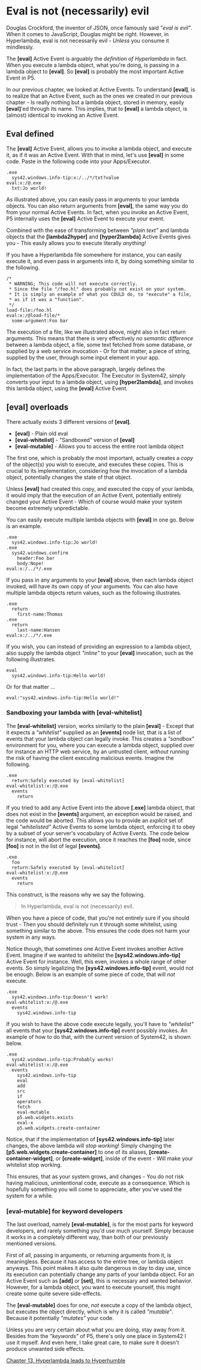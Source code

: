 # Eval is not (necessarily) evil

Douglas Crockford, the inventor of JSON, once famously said *"eval is evil"*. When it comes to JavaScript, Douglas might be right. However, in Hyperlambda, eval is not necessarily evil - *Unless* you consume it mindlessly.

The **[eval]** Active Event is arguably the *definition of Hyperlambda* in fact. When you execute a lambda object, what you're doing, is passing in a lambda object to **[eval]**. So **[eval]** is probably the most important Active Event in P5.

In our previous chapter, we looked at Active Events. To understand **[eval]**, is to realize that an Active Event, such as the ones we created in our previous chapter - Is really nothing but a lambda object, stored in memory, easily **[eval]**'ed through its name. This implies, that to **[eval]** a lambda object, is (almost) identical to invoking an Active Event.

## Eval defined

The **[eval]** Active Event, allows you to invoke a lambda object, and execute it, as if it was an Active Event. With that in mind, let's use **[eval]** in some code. Paste in the following code into your Apps/Executor.

```
.exe
  sys42.windows.info-tip:x:/../*/txt?value
eval:x:/@.exe
  txt:Jo world!
```

As illustrated above, you can easily pass in arguments to your lambda objects. You can also return arguments from **[eval]**, the same way you do from your normal Active Events. In fact, when you invoke an Active Event, P5 internally uses the **[eval]** Active Event to execute your event.

Combined with the ease of transforming between *"plain text"* and lambda objects that the **[lambda2hyper]** and **[hyper2lambda]** Active Events gives you - This easily allows you to execute literally *anything!*

If you have a Hyperlambda file somewhere for instance, you can easily execute it, and even pass in arguments into it, by doing something similar to the following.

```
/*
 * WARNING; This code will not execute correctly.
 * Since the file "/foo.hl" does probably not exist on your system.
 * It is simply an example of what you COULD do, to "execute" a file, 
 * as if it was a "function".
 */
load-file:/foo.hl
eval:x:/@load-file/*
  some-argument:Foo bar
```

The execution of a file, like we illustrated above, might also in fact return arguments. This means that there is very effectively *no semantic difference* between a lambda object, a file, some text fetched from some database, or supplied by a web service invocation - Or for that matter, a piece of string, supplied by the user, through some input element in your app.

In fact, the last parts in the above paragraph, largely defines the implementation of the Apps/Executor. The Executor in System42, simply converts your input to a lambda object, using **[hyper2lambda]**, and invokes this lambda object, using the **[eval]** Active Event.

## [eval] overloads

There actually exists 3 different versions of **[eval]**.

* __[eval]__ - Plain old eval
* __[eval-whitelist]__ - "Sandboxed" version of **[eval]**
* __[eval-mutable]__ - Allows you to access the entire root lambda object

The first one, which is probably the most important, actually creates a *copy* of the object(s) you wish to execute, and executes these copies. This is crucial to its implementation, considering how the invocation of a lambda object, potentially changes the state of that object.

Unless **[eval]** had created this copy, and executed the copy of your lambda, it would imply that the execution of an Active Event, potentially entirely changed your Active Event - Which of course would make your system become extremely unpredictable.

You can easily execute multiple lambda objects with **[eval]** in one go. Below is an example.

```
.exe
  sys42.windows.info-tip:Jo world!
.exe
  sys42.windows.confirm
    header:Foo bar
    body:Nope!
eval:x:/../*/.exe
```

If you pass in any arguments to your **[eval]** above, then each lambda object invoked, will have its own copy of your arguments. You can also have multiple lambda objects return values, such as the following illustrates.

```
.exe
  return
    first-name:Thomas
.exe
  return
    last-name:Hansen
eval:x:/../*/.exe
```

If you wish, you can instead of providing an expression to a lambda object, also supply the lambda object *"inline"* to your **[eval]** invocation, such as the following illustrates.

```
eval
  sys42.windows.info-tip:Hello world!
```

Or for that matter ...

```
eval:"sys42.windows.info-tip:Hello world!"
```

### Sandboxing your lambda with [eval-whitelist]

The **[eval-whitelist]** version, works similarly to the plain **[eval]** - Except that it expects a *"whitelist"* supplied as an **[events]** node list, that is a list of events that your lambda object can legally invoke. This creates a *"sandbox"* environment for you, where you can execute a lambda object, supplied over for instance an HTTP web service, by an untrusted client, _without_ running the risk of having the client executing malicious events. Imagine the following.

```
.exe
  return:Safely executed by [eval-whitelist]
eval-whitelist:x:/@.exe
  events
    return
```

If you tried to add any Active Event into the above **[.exe]** lambda object, that does not exist in the **[events]** argument, an exception would be raised, and the code would be aborted. This allows you to provide an *explicit* set of legal *"whitelisted"* Active Events to some lambda object, enforcing it to obey by a subset of your server's vocabulary of Active Events. The code below for instance, will abort the execution, once it reaches the **[foo]** node, since **[foo]** is not in the list of legal **[events]**.

```
.exe
  foo
  return:Safely executed by [eval-whitelist]
eval-whitelist:x:/@.exe
  events
    return
```

This construct, is the reasons why we say the following.

> In Hyperlambda, eval is not (necessarily) evil.

When you have a piece of code, that you're not entirely sure if you should trust - Then you should definitely run it through some whitelist, using something similar to the above. This ensures the code does not harm your system in any ways.

Notice though, that sometimes one Active Event invokes another Active Event. Imagine if we wanted to whitelist the **[sys42.windows.info-tip]** Active Event for instance. Well, this even, invokes a whole range of other events. So simply legalizing the **[sys42.windows.info-tip]** event, would not be enough. Below is an example of some piece of code, that will *not* execute.

```
.exe
  sys42.windows.info-tip:Doesn't work!
eval-whitelist:x:/@.exe
  events
    sys42.windows.info-tip
```

If you wish to have the above code execute legally, you'll have to *"whitelist"* all events that your **[sys42.windows.info-tip]** event possibly invokes. An example of how to do that, with the current version of System42, is shown below.

```
.exe
  sys42.windows.info-tip:Probably works!
eval-whitelist:x:/@.exe
  events
    sys42.windows.info-tip
    eval
    add
    src
    if
    operators
    fetch
    eval-mutable
    p5.web.widgets.exists
    eval-x
    p5.web.widgets.create-container
```

Notice, that if the implementation of **[sys42.windows.info-tip]** later changes, the above lambda will *stop working*! Simply changing the **[p5.web.widgets.create-container]** to one of its aliases, **[create-container-widget]**, or **[create-widget]**, inside of the event - Will make your whitelist stop working.

This ensures, that as your system grows, and changes - You do not risk having malicious, unintentional code, execute as a consequence. Which is hopefully something you will come to appreciate, after you've used the system for a while.

### [eval-mutable] for keyword developers

The last overload, namely **[eval-mutable]**, is for the most parts for keyword developers, and rarely something you'd use much yourself. Simply because it works in a completely different way, than both of our previously mentioned versions.

First of all, passing in arguments, or returning arguments from it, is meaningless. Because it has access to the entire tree, or lambda object anyways. This point makes it also quite dangerous in day to day use, since its execution can potentially change any parts of your lambda object. For an Active Event such as **[add]** or **[set]**, this is necessary and wanted behavior. However, for a lambda object, you want to execute yourself, this might create some quite severe side-effects.

The **[eval-mutable]** does for one, *not* execute a copy of the lambda object, but executes the object directly, which is why it is called *"mutable"*. Because it potentially *"mutates"* your code.

Unless you are very certain about what you are doing, stay away from it. Besides from the *"keywords"* of P5, there's only one place in System42 I use it myself. And even here, I take great care, to make sure it doesn't produce unwanted side effects.

[Chapter 13, Hyperlambda leads to Hyperhumble](chapter-13.md)

